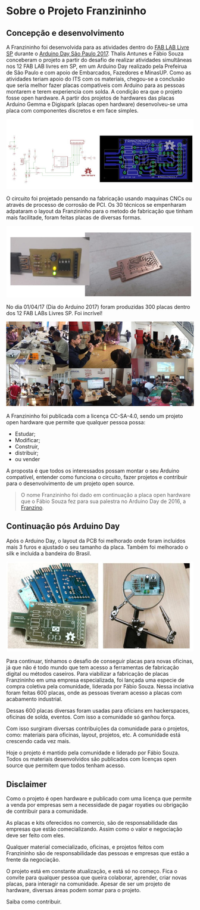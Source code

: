 # Sobre o Projeto Franzininho

## Concepção e desenvolvimento


A Franzininho foi desenvolvida para as atividades dentro do [FAB LAB Livre SP](http://www.fablablivresp.art.br/arduinoday) durante o [Arduino Day São Paulo 2017](http://arduinosaopaulo.cc/). Thalis Antunes e Fábio Souza conceberam o projeto a partir do desafio de realizar atividades simultâneas nos 12 FAB LAB livres em SP, em um Arduino Day realizado pela Prefeirua de São Paulo e com apoio de Embarcados, Fazedores e MinasUP.  Como as atividades teriam apoio do ITS com os materiais, chegou-se a conclusão que seria melhor fazer placas compatíveis com Arduino para as pessoas montarem e terem experiencia com solda. A condição era que o projeto fosse open hardware. A partir dos projetos de hardwares das placas Arduino Gemma e Digispark (placas open hardware) desenvolveu-se uma placa com componentes discretos e em face simples. 

![versão incial da Franzininho](./01-franzininho.jpg?raw=true)

O circuito foi projetado pensando na fabricação usando maquinas CNCs ou através de processo de corrosão de PCI. Os 30 técnicos se empenharam adpataram o layout da Franzininho para o metodo de fabricação que tinham mais facilitade, foram feitas placas de diversas formas.

![teste da placa antes do Arduino Day](./02-franzininho.jpg?raw=true)


 No dia 01/04/17 (Dia do Arduino 2017) foram produzidas 300 placas dentro dos 12 FAB LABs Livres SP. Foi incrível!

![Atividades durante o Arduino Day](./03-franzininho.jpg?raw=true)


A Franzininho foi publicada com a licença CC-SA-4.0, sendo um projeto open hardware  que permite que qualquer pessoa possa:

-   Estudar;
-   Modificar;    
-   Construir,    
-   distribuir;    
-   ou vender

A proposta é que todos os interessados possam montar o seu Arduino compatível, entender como funciona o circuito, fazer projetos e contribuir para o desenvolvimento de um projeto open source.

> O nome Franzininho foi dado em continuação a placa open hardware que o Fábio Souza fez para sua palestra no Arduino Day de 2016, a [Franzino](https://github.com/FBSeletronica/Franzino).


## Continuação pós Arduino Day


Após o Arduino Day, o layout da PCB foi melhorado onde foram incluídos mais 3 furos e ajustado o seu tamanho da placa. Também foi melhorado o silk e incluída a bandeira do Brasil.

![novo layout](./04-franzininho.jpg?raw=true)

Para continuar, tínhamos o desafio de conseguir placas para novas oficinas, já que não é todo mundo que tem acesso a ferramentas de fabricação digital ou métodos caseiros. Para viabilizar a fabricação de placas Franzininho em uma empresa especializada, foi lançada uma especie de compra coletiva pela comunidade, liderada por Fábio Souza. Nessa inciativa foram feitas 600 placas, onde as pessoas tiveram acesso a placas com acabamento industrial. 

Dessas 600 placas diversas foram usadas para oficians em hackerspaces, oficinas de solda, eventos. Com isso a comunidade só ganhou força.

Com isso surgiram diversas contribuições da comunidade para o projetos, como: materiais para oficinas, layout, projetos, etc. A comunidade está crescendo cada vez mais.

Hoje o projeto é mantido pela comunidade e liderado por Fábio Souza. Todos os materiais desenvolvidos são publicados com licenças open source que permitem que todos tenham acesso.


## Disclaimer

Como o projeto é open hardware e publicado com uma licença que permite a venda por empresas sem a necessidade de pagar royaties ou obrigação de contribuir para a comunidade.

As placas e kits oferecidos no comercio, são de responsabilidade das empresas que estão comecializando. Assim como o valor e negociação deve ser feito com eles.

Qualquer material comecializado, oficinas, e projetos feitos com Franzininho são de responsabilidade das pessoas e empresas que estão a frente da negociação.

O projeto está em constante atualização, e está só no começo. Fica o convite para qualquer pessoa que queira colaborar, aprender, criar novas placas, para interagir na comunidade. Apesar de ser um projeto de hardware, diversas áreas podem somar para o projeto.


Saiba como contribuir.
